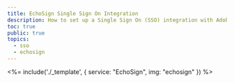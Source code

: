 ```yaml
---
title: EchoSign Single Sign On Integration
description: How to set up a Single Sign On (SSO) integration with Adobe EchoSign and Auth0.
toc: true
public: true
topics:
  - sso
  - echosign
---
```


<%= include('./_template', {
  service: "EchoSign",
  img: "echosign"
}) %>
